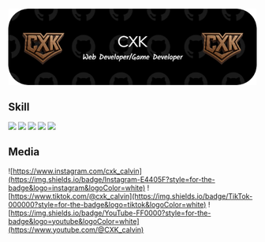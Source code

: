 ![CXK](./img/CXK.png)

## Skill

<img src="https://img.shields.io/badge/HTML5-E34F26?style=for-the-badge&logo=html5&logoColor=white" /> <img src="https://img.shields.io/badge/CSS3-1572B6?style=for-the-badge&logo=css3&logoColor=white" /> <img src="https://img.shields.io/badge/JavaScript-323330?style=for-the-badge&logo=javascript&logoColor=F7DF1E" /> <img src="https://img.shields.io/badge/PHP-777BB4?style=for-the-badge&logo=php&logoColor=white" /> <img src="https://img.shields.io/badge/Python-FFD43B?style=for-the-badge&logo=python&logoColor=blue" />

## Media
![https://www.instagram.com/cxk_calvin](https://img.shields.io/badge/Instagram-E4405F?style=for-the-badge&logo=instagram&logoColor=white)
![https://www.tiktok.com/@cxk_calvin](https://img.shields.io/badge/TikTok-000000?style=for-the-badge&logo=tiktok&logoColor=white)
![https://img.shields.io/badge/YouTube-FF0000?style=for-the-badge&logo=youtube&logoColor=white](https://www.youtube.com/@CXK_calvin)
